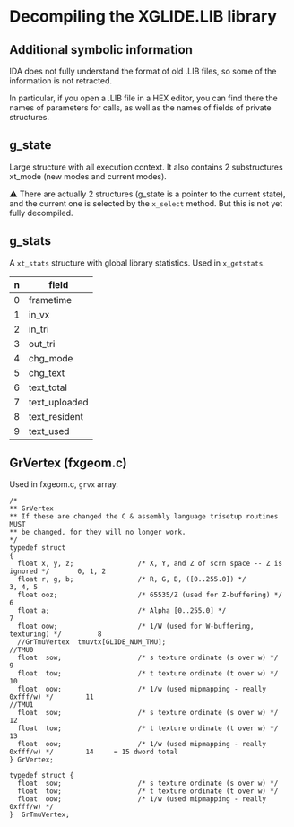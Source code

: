 # Decompiling the XGLIDE.LIB library

## Additional symbolic information

IDA does not fully understand the format of old .LIB files, so some of the information is not retracted.

In particular, if you open a .LIB file in a HEX editor, you can find there the names of parameters for calls, as well as the names of fields of private structures.

## g_state

Large structure with all execution context. It also contains 2 substructures xt_mode (new modes and current modes).

:warning: There are actually 2 structures (g_state is a pointer to the current state), and the current one is selected by the `x_select` method. But this is not yet fully decompiled.

## g_stats

A `xt_stats` structure with global library statistics. Used in `x_getstats`.

|n|field|
|---|---|
|0|frametime |
|1|in_vx |
|2|in_tri |
|3|out_tri |
|4|chg_mode |
|5|chg_text |
|6|text_total |
|7|text_uploaded |
|8|text_resident |
|9|text_used|

## GrVertex (fxgeom.c)

Used in fxgeom.c, `grvx` array.

```
/*
** GrVertex
** If these are changed the C & assembly language trisetup routines MUST
** be changed, for they will no longer work.
*/
typedef struct
{
  float x, y, z;                /* X, Y, and Z of scrn space -- Z is ignored */       0, 1, 2
  float r, g, b;                /* R, G, B, ([0..255.0]) */ 						3, 4, 5
  float ooz;                    /* 65535/Z (used for Z-buffering) */ 				6
  float a;                      /* Alpha [0..255.0] */ 								7
  float oow;                    /* 1/W (used for W-buffering, texturing) */ 		8
  //GrTmuVertex  tmuvtx[GLIDE_NUM_TMU];
//TMU0
  float  sow;                   /* s texture ordinate (s over w) */ 				9
  float  tow;                   /* t texture ordinate (t over w) */     			10
  float  oow;                   /* 1/w (used mipmapping - really 0xfff/w) */   		11
//TMU1
  float  sow;                   /* s texture ordinate (s over w) */ 				12
  float  tow;                   /* t texture ordinate (t over w) */     			13
  float  oow;                   /* 1/w (used mipmapping - really 0xfff/w) */   		14     = 15 dword total
} GrVertex;

typedef struct {
  float  sow;                   /* s texture ordinate (s over w) */
  float  tow;                   /* t texture ordinate (t over w) */  
  float  oow;                   /* 1/w (used mipmapping - really 0xfff/w) */
}  GrTmuVertex;
```
